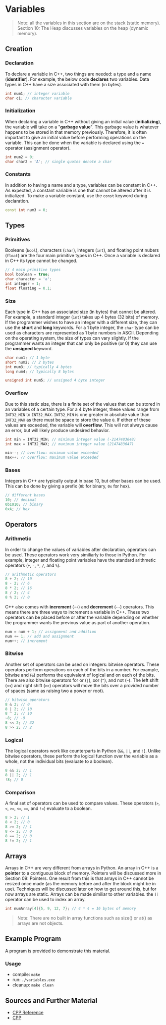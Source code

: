 # Variables

> Note: all the variables in this section are on the stack (static memory). Section 10: The Heap discusses variables on the heap (dynamic memory).

## Creation

### Declaration

To declare a variable in C++, two things are needed: a type and a name (**identifier**). For example, the below code **declares** two variables. Data types in C++ have a size associated with them (in bytes).

```C++
int num1; // integer variable
char c1; // character variable
```

### Initialization

When declaring a variable in C++ without giving an initial value (**initializing**), the variable will take on a "**garbage value**". This garbage value is whatever happens to be stored in that memory previously. Therefore, it is often important to give an initial value before performing operations on the variable. This can be done when the variable is declared using the `=` operator (assignment operator).

```C++
int num2 = 0;
char char2 = 'A'; // single quotes denote a char
```

### Constants

In addition to having a name and a type, variables can be constant in C++. As expected, a constant variable is one that cannot be altered after it is initialized. To make a variable constant, use the `const` keyword during declaration.

```C++
const int num3 = 0;
```

## Types

### Primitives

Booleans (`bool`), characters (`char`), integers (`int`), and floating point nubers (`float`) are the four main primitive types in C++. Once a variable is declared in C++ its type cannot be changed.

```C++
// 4 main primitive types
bool boolean = true;
char character = 'a';
int integer = 1;
float floating = 0.1;
```

### Size

Each type in C++ has an associated size (in bytes) that cannot be altered. For example, a standard integer (`int`) takes up 4 bytes (32 bits) of memory. If the programmer wishes to have an integer with a different size, they can use the **short** and **long** keywords. For a 1 byte integer, the `char` type can be used as characters are represented as 1 byte numbers in ASCII. Depending on the operating system, the size of types can vary slightly. If the programmer wants an integer that can only be positive (or 0) they can use the **unsigned** keyword.

```C++
char num1; // 1 byte
short num2; // 2 bytes
int num3; // typically 4 bytes
long num4; // typically 8 bytes

unsigned int num5; // unsigned 4 byte integer
```

### Overflow

Due to this static size, there is a finite set of the values that can be stored in an variables of a certain type. For a 4 byte integer, these values range from `INT32_MIN` to `INT32_MAX`. `INT32_MIN` is one greater in absolute value than `INT32_MAX` as there must be space to store the value `0`. If either of these values are exceeded, the variable will **overflow**. This will not always cause an error, but will likely produce undesired behavior.

```C++
int min = INT32_MIN; // minimum integer value (-2147483648)
int max = INT32_MAX; // maximum integer value (2147483647)

min--; // overflow: minimum value exceeded
max++; // overflow: maximum value exceeded
```

### Bases

Integers in C++ are typically output in base 10, but other bases can be used. This can be done by giving a prefix (`0b` for binary, `0x` for hex).

```C++
// different bases
10; // decimal
0b1010; // binary
0xA; // hex
```

## Operators

### Arithmetic

In order to change the values of variables after declaration, operators can be used. These operators work very similiarly to those in Python. For example, integer and floating point variables have the standard arithmetic operators (`+`, `-`, `*`, `/`, and `%`).

```C++
// arithmetic operators
8 + 2; // 10
8 - 2; // 6
8 * 2; // 16
8 / 2; // 4
8 % 2; // 0
```

C++ also comes with **increment** (`++`) and **decrement** (`--`) operators. This means there are three ways to increment a variable in C++. These two operators can be placed before or after the variable depending on whether the programmer wants the previous value as part of another operation.

```C++
num = num + 1; // assignment and addition
num += 1; // add and assignment
num++; // increment
```

### Bitwise

Another set of operators can be used on integers: bitwise operators. These operators perform operations on each of the bits in a number. For example, bitwise and (`&`) performs the equivalent of logical and on each of the bits. There are also bitwise operators for or (`|`), xor (`^`), and not (`~`). The left shift (`<<`) and right shift (`>>`) operators will move the bits over a provided number of spaces (same as raising two a power or root).

```C++
// bitwise operators
8 & 2; // 0
8 | 2; // 10
8 ^ 2; // 10
~8; // -9
8 << 2; // 32
8 >> 2; // 2
```

### Logical

The logical operators work like counterparts in Python (`&&`, `||`, and `!`). Unlike bitwise operators, these perform the logical function over the variable as a whole, not the individual bits (evaluate to a boolean).

```C++
8 && 2; // 1
8 || 2; // 1
!8; // 0
```

### Comparison

A final set of operators can be used to compare values. These operators (`>`, `<`, `>=`, `<=`, `==`, and `!=`) evaluate to a boolean.

```C++
8 > 2; // 1
8 < 2; // 0
8 >= 2; // 1
8 <= 2; // 0
8 == 2; // 0
8 != 2; // 1
```

## Arrays

Arrays in C++ are very different from arrays in Python. An array in C++ is a **pointer** to a contiguous block of memory. Pointers will be discussed more in Section 09: Pointers. One result from this is that arrays in C++ cannot be resized once made (as the memory before and after the block might be in use). Techniques will be discussed later on how to get around this, but for now arrays are static. Arrays can be made similiar to other variables. the `[]` operator can be used to index an array.

```C++
int numArray[4]{5, 9, 12, 7}; // 4 * 4 = 16 bytes of memory
```

> Note: There are no built in array functions such as size() or at() as arrays are not objects.

## Example Program

A program is provided to demonstrate this material.

### Usage
- compile: `make`
- run: `./variables.exe`
- cleanup: `make clean`

## Sources and Further Material

- [CPP Reference](https://en.cppreference.com/)
- [CPP](https://www.cplusplus.com/doc/)